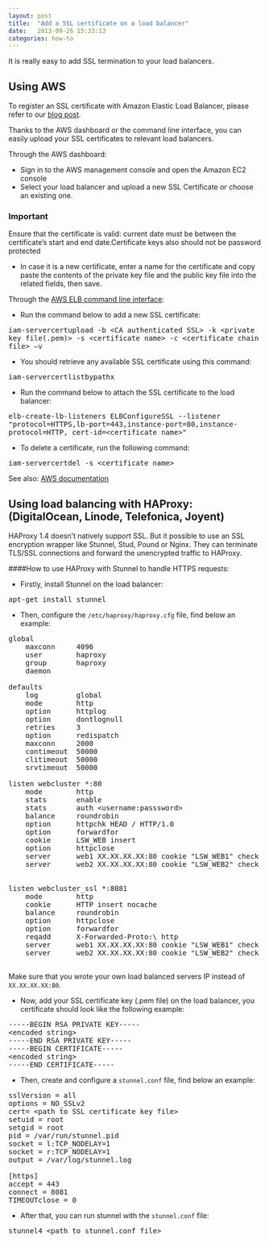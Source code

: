 ```yaml
---
layout: post
title:  "Add a SSL certificate on a load balancer"
date:   2013-09-26 15:33:13
categories: how-to
---
```


<p class="lead">It is really easy to add SSL termination to your load balancers.</p>

## Using AWS


To register an SSL certificate with Amazon Elastic Load Balancer, please refer to our [blog post](http://blog.cloud66.com/post/30990317011/registering-ssl-certificate-with-amazon-elastic-load).

Thanks to the AWS dashboard or the command line interface, you can easily upload your SSL certificates to relevant load balancers.

Through the AWS dashboard:

- Sign in to the AWS management console and open the Amazon EC2 console
- Select your load balancer and upload a new SSL Certificate or choose an existing one.

<div class="notice">
    <h3>Important</h3>
    <p>Ensure that the certificate is valid: current date must be between the certificate’s start and end date.Certificate keys also should not be password protected</p>
</div>

- In case it is a new certificate, enter a name for the certificate and copy paste the contents of the private key file and the public key file into the related fields, then save.


Through the [AWS ELB command line interface](http://aws.amazon.com/developertools/2536):

- Run the command below to add a new SSL certificate:
<p>
<kbd>
iam-servercertupload -b &lt;CA authenticated SSL&gt; -k &lt;private key file(.pem)&gt; -s &lt;certificate name&gt;  -c  &lt;certificate chain file&gt; –v
</kbd>
</p>

- You should retrieve any available SSL certificate using this command:
<p>
<kbd>
iam-servercertlistbypathx
</kbd>
</p>

- Run the command below to attach the SSL certificate to the load balancer:
<p>
<kbd>
elb-create-lb-listeners ELBConfigureSSL --listener "protocol=HTTPS,lb-port=443,instance-port=80,instance-protocol=HTTP, cert-id=&lt;certificate name&gt;"
</kbd>
</p>

-	To delete a certificate, run the following command:
<p>
<kbd>
  iam-servercertdel -s &lt;certificate name&gt;
</kbd>
</p>


See also: [AWS documentation](http://docs.aws.amazon.com/IAM/latest/UserGuide/InstallCert.html)


## Using load balancing with HAProxy:  (DigitalOcean, Linode,  Telefonica, Joyent)

HAProxy 1.4 doesn’t natively support SSL. But it possible to use an SSL encryption wrapper like Stunnel, Stud, Pound or Nginx. They can terminate TLS/SSL connections and forward the unencrypted traffic to HAProxy.

####How to use HAProxy with Stunnel to handle HTTPS requests:

-	Firstly, install Stunnel on the load balancer:
<p>
<kbd>
apt-get install stunnel
</kbd>
</p>

-	Then, configure the <code>/etc/haproxy/haproxy.cfg</code>  file, find below an example:

<pre class="terminal-commands">
global
    maxconn     4096
    user        haproxy
    group       haproxy
    daemon

defaults
    log         global
    mode        http
    option      httplog
    option      dontlognull
    retries     3
    option      redispatch
    maxconn     2000
    contimeout  50000
    clitimeout  50000
    srvtimeout  50000

listen webcluster *:80
    mode        http
    stats       enable
    stats       auth &lt;username:passsword&gt;
    balance     roundrobin
    option      httpchk HEAD / HTTP/1.0
    option      forwardfor
    cookie      LSW_WEB insert
    option      httpclose
    server      web1 XX.XX.XX.XX:80 cookie "LSW_WEB1" check
    server      web2 XX.XX.XX.XX:80 cookie "LSW_WEB2" check


listen webcluster_ssl *:8081
    mode        http
    cookie      HTTP insert nocache
    balance     roundrobin
    option      httpclose
    option      forwardfor
    reqadd      X-Forwarded-Proto:\ http
    server      web1 XX.XX.XX.XX:80 cookie "LSW_WEB1" check
    server      web2 XX.XX.XX.XX:80 cookie "LSW_WEB2" check

</pre>

Make sure that you wrote your own load balanced servers IP instead of <code>XX.XX.XX.XX:80</code>.

-	Now,  add your SSL certificate key (.pem file) on the load balancer,  you certificate should look like the following example:
<pre class="terminal-commands">
-----BEGIN RSA PRIVATE KEY-----
&lt;encoded string>
-----END RSA PRIVATE KEY-----
-----BEGIN CERTIFICATE-----
&lt;encoded string>
-----END CERTIFICATE-----
</pre>

-	Then, create and configure a <code>stunnel.conf</code> file, find below an example:

<pre class="terminal-commands">
sslVersion = all
options = NO_SSLv2
cert= &lt;path to SSL certificate key file&gt;
setuid = root
setgid = root
pid = /var/run/stunnel.pid
socket = l:TCP_NODELAY=1
socket = r:TCP_NODELAY=1
output = /var/log/stunnel.log

[https]
accept = 443
connect = 8081
TIMEOUTclose = 0
</pre>

- After that, you can run stunnel with the <code>stunnel.conf</code> file:

<pre class="terminal-commands">
stunnel4 &lt;path to stunnel.conf file&gt;
</pre>
